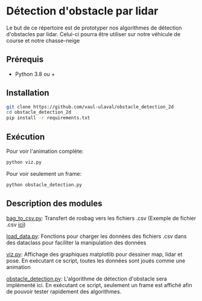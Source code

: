 # Détection d'obstacle par lidar

Le but de ce répertoire est de prototyper nos algorithmes de détection d'obstacles par lidar. Celui-ci pourra être utiliser sur notre véhicule de course et notre chasse-neige

## Prérequis

- Python 3.8 ou +

## Installation

```bash
git clone https://github.com/vaul-ulaval/obstacle_detection_2d
cd obstacle_detection_2d
pip install -r requirements.txt
```

## Exécution

Pour voir l'animation complète:
```bash
python viz.py
```

Pour voir seulement un frame:
```bash
python obstacle_detection.py
```

## Description des modules

[bag_to_csv.py](./bag_to_csv.py): Transfert de rosbag vers les fichiers .csv (Exemple de fichier .csv [ici](./blitz_obstacle_detection_extracted/))

[load_data.py](./load_data.py): Fonctions pour charger les données des fichiers .csv dans des dataclass pour faciliter la manipulation des données

[viz.py](./viz.py): Affichage des graphiques matplotlib pour dessiner map, lidar et pose. En exécutant ce script, toutes les données sont joués comme une animation

[obstacle_detection.py](./obstacle_detection.py): L'algorithme de détection d'obstacle sera implémenté ici. En exécutant ce script, seulement un frame est affiché afin de pouvoir tester rapidement des algorithmes.


